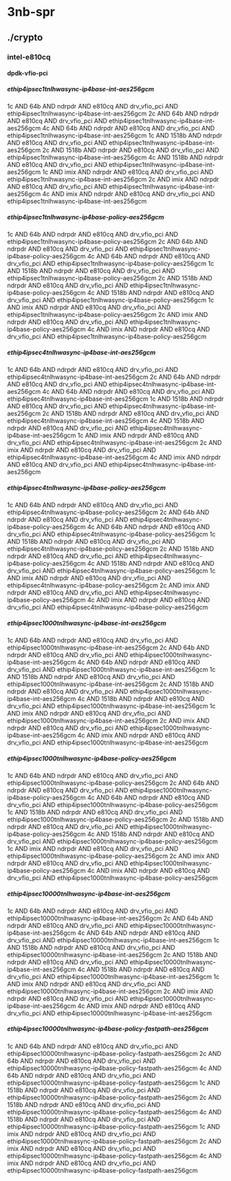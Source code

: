 # 3nb-spr
## ./crypto
### intel-e810cq
#### dpdk-vfio-pci
##### ethip4ipsec1tnlhwasync-ip4base-int-aes256gcm
1c AND 64b AND ndrpdr AND e810cq AND drv_vfio_pci AND ethip4ipsec1tnlhwasync-ip4base-int-aes256gcm
2c AND 64b AND ndrpdr AND e810cq AND drv_vfio_pci AND ethip4ipsec1tnlhwasync-ip4base-int-aes256gcm
4c AND 64b AND ndrpdr AND e810cq AND drv_vfio_pci AND ethip4ipsec1tnlhwasync-ip4base-int-aes256gcm
1c AND 1518b AND ndrpdr AND e810cq AND drv_vfio_pci AND ethip4ipsec1tnlhwasync-ip4base-int-aes256gcm
2c AND 1518b AND ndrpdr AND e810cq AND drv_vfio_pci AND ethip4ipsec1tnlhwasync-ip4base-int-aes256gcm
4c AND 1518b AND ndrpdr AND e810cq AND drv_vfio_pci AND ethip4ipsec1tnlhwasync-ip4base-int-aes256gcm
1c AND imix AND ndrpdr AND e810cq AND drv_vfio_pci AND ethip4ipsec1tnlhwasync-ip4base-int-aes256gcm
2c AND imix AND ndrpdr AND e810cq AND drv_vfio_pci AND ethip4ipsec1tnlhwasync-ip4base-int-aes256gcm
4c AND imix AND ndrpdr AND e810cq AND drv_vfio_pci AND ethip4ipsec1tnlhwasync-ip4base-int-aes256gcm
##### ethip4ipsec1tnlhwasync-ip4base-policy-aes256gcm
1c AND 64b AND ndrpdr AND e810cq AND drv_vfio_pci AND ethip4ipsec1tnlhwasync-ip4base-policy-aes256gcm
2c AND 64b AND ndrpdr AND e810cq AND drv_vfio_pci AND ethip4ipsec1tnlhwasync-ip4base-policy-aes256gcm
4c AND 64b AND ndrpdr AND e810cq AND drv_vfio_pci AND ethip4ipsec1tnlhwasync-ip4base-policy-aes256gcm
1c AND 1518b AND ndrpdr AND e810cq AND drv_vfio_pci AND ethip4ipsec1tnlhwasync-ip4base-policy-aes256gcm
2c AND 1518b AND ndrpdr AND e810cq AND drv_vfio_pci AND ethip4ipsec1tnlhwasync-ip4base-policy-aes256gcm
4c AND 1518b AND ndrpdr AND e810cq AND drv_vfio_pci AND ethip4ipsec1tnlhwasync-ip4base-policy-aes256gcm
1c AND imix AND ndrpdr AND e810cq AND drv_vfio_pci AND ethip4ipsec1tnlhwasync-ip4base-policy-aes256gcm
2c AND imix AND ndrpdr AND e810cq AND drv_vfio_pci AND ethip4ipsec1tnlhwasync-ip4base-policy-aes256gcm
4c AND imix AND ndrpdr AND e810cq AND drv_vfio_pci AND ethip4ipsec1tnlhwasync-ip4base-policy-aes256gcm
##### ethip4ipsec4tnlhwasync-ip4base-int-aes256gcm
1c AND 64b AND ndrpdr AND e810cq AND drv_vfio_pci AND ethip4ipsec4tnlhwasync-ip4base-int-aes256gcm
2c AND 64b AND ndrpdr AND e810cq AND drv_vfio_pci AND ethip4ipsec4tnlhwasync-ip4base-int-aes256gcm
4c AND 64b AND ndrpdr AND e810cq AND drv_vfio_pci AND ethip4ipsec4tnlhwasync-ip4base-int-aes256gcm
1c AND 1518b AND ndrpdr AND e810cq AND drv_vfio_pci AND ethip4ipsec4tnlhwasync-ip4base-int-aes256gcm
2c AND 1518b AND ndrpdr AND e810cq AND drv_vfio_pci AND ethip4ipsec4tnlhwasync-ip4base-int-aes256gcm
4c AND 1518b AND ndrpdr AND e810cq AND drv_vfio_pci AND ethip4ipsec4tnlhwasync-ip4base-int-aes256gcm
1c AND imix AND ndrpdr AND e810cq AND drv_vfio_pci AND ethip4ipsec4tnlhwasync-ip4base-int-aes256gcm
2c AND imix AND ndrpdr AND e810cq AND drv_vfio_pci AND ethip4ipsec4tnlhwasync-ip4base-int-aes256gcm
4c AND imix AND ndrpdr AND e810cq AND drv_vfio_pci AND ethip4ipsec4tnlhwasync-ip4base-int-aes256gcm
##### ethip4ipsec4tnlhwasync-ip4base-policy-aes256gcm
1c AND 64b AND ndrpdr AND e810cq AND drv_vfio_pci AND ethip4ipsec4tnlhwasync-ip4base-policy-aes256gcm
2c AND 64b AND ndrpdr AND e810cq AND drv_vfio_pci AND ethip4ipsec4tnlhwasync-ip4base-policy-aes256gcm
4c AND 64b AND ndrpdr AND e810cq AND drv_vfio_pci AND ethip4ipsec4tnlhwasync-ip4base-policy-aes256gcm
1c AND 1518b AND ndrpdr AND e810cq AND drv_vfio_pci AND ethip4ipsec4tnlhwasync-ip4base-policy-aes256gcm
2c AND 1518b AND ndrpdr AND e810cq AND drv_vfio_pci AND ethip4ipsec4tnlhwasync-ip4base-policy-aes256gcm
4c AND 1518b AND ndrpdr AND e810cq AND drv_vfio_pci AND ethip4ipsec4tnlhwasync-ip4base-policy-aes256gcm
1c AND imix AND ndrpdr AND e810cq AND drv_vfio_pci AND ethip4ipsec4tnlhwasync-ip4base-policy-aes256gcm
2c AND imix AND ndrpdr AND e810cq AND drv_vfio_pci AND ethip4ipsec4tnlhwasync-ip4base-policy-aes256gcm
4c AND imix AND ndrpdr AND e810cq AND drv_vfio_pci AND ethip4ipsec4tnlhwasync-ip4base-policy-aes256gcm
##### ethip4ipsec1000tnlhwasync-ip4base-int-aes256gcm
1c AND 64b AND ndrpdr AND e810cq AND drv_vfio_pci AND ethip4ipsec1000tnlhwasync-ip4base-int-aes256gcm
2c AND 64b AND ndrpdr AND e810cq AND drv_vfio_pci AND ethip4ipsec1000tnlhwasync-ip4base-int-aes256gcm
4c AND 64b AND ndrpdr AND e810cq AND drv_vfio_pci AND ethip4ipsec1000tnlhwasync-ip4base-int-aes256gcm
1c AND 1518b AND ndrpdr AND e810cq AND drv_vfio_pci AND ethip4ipsec1000tnlhwasync-ip4base-int-aes256gcm
2c AND 1518b AND ndrpdr AND e810cq AND drv_vfio_pci AND ethip4ipsec1000tnlhwasync-ip4base-int-aes256gcm
4c AND 1518b AND ndrpdr AND e810cq AND drv_vfio_pci AND ethip4ipsec1000tnlhwasync-ip4base-int-aes256gcm
1c AND imix AND ndrpdr AND e810cq AND drv_vfio_pci AND ethip4ipsec1000tnlhwasync-ip4base-int-aes256gcm
2c AND imix AND ndrpdr AND e810cq AND drv_vfio_pci AND ethip4ipsec1000tnlhwasync-ip4base-int-aes256gcm
4c AND imix AND ndrpdr AND e810cq AND drv_vfio_pci AND ethip4ipsec1000tnlhwasync-ip4base-int-aes256gcm
##### ethip4ipsec1000tnlhwasync-ip4base-policy-aes256gcm
1c AND 64b AND ndrpdr AND e810cq AND drv_vfio_pci AND ethip4ipsec1000tnlhwasync-ip4base-policy-aes256gcm
2c AND 64b AND ndrpdr AND e810cq AND drv_vfio_pci AND ethip4ipsec1000tnlhwasync-ip4base-policy-aes256gcm
4c AND 64b AND ndrpdr AND e810cq AND drv_vfio_pci AND ethip4ipsec1000tnlhwasync-ip4base-policy-aes256gcm
1c AND 1518b AND ndrpdr AND e810cq AND drv_vfio_pci AND ethip4ipsec1000tnlhwasync-ip4base-policy-aes256gcm
2c AND 1518b AND ndrpdr AND e810cq AND drv_vfio_pci AND ethip4ipsec1000tnlhwasync-ip4base-policy-aes256gcm
4c AND 1518b AND ndrpdr AND e810cq AND drv_vfio_pci AND ethip4ipsec1000tnlhwasync-ip4base-policy-aes256gcm
1c AND imix AND ndrpdr AND e810cq AND drv_vfio_pci AND ethip4ipsec1000tnlhwasync-ip4base-policy-aes256gcm
2c AND imix AND ndrpdr AND e810cq AND drv_vfio_pci AND ethip4ipsec1000tnlhwasync-ip4base-policy-aes256gcm
4c AND imix AND ndrpdr AND e810cq AND drv_vfio_pci AND ethip4ipsec1000tnlhwasync-ip4base-policy-aes256gcm
##### ethip4ipsec10000tnlhwasync-ip4base-int-aes256gcm
1c AND 64b AND ndrpdr AND e810cq AND drv_vfio_pci AND ethip4ipsec10000tnlhwasync-ip4base-int-aes256gcm
2c AND 64b AND ndrpdr AND e810cq AND drv_vfio_pci AND ethip4ipsec10000tnlhwasync-ip4base-int-aes256gcm
4c AND 64b AND ndrpdr AND e810cq AND drv_vfio_pci AND ethip4ipsec10000tnlhwasync-ip4base-int-aes256gcm
1c AND 1518b AND ndrpdr AND e810cq AND drv_vfio_pci AND ethip4ipsec10000tnlhwasync-ip4base-int-aes256gcm
2c AND 1518b AND ndrpdr AND e810cq AND drv_vfio_pci AND ethip4ipsec10000tnlhwasync-ip4base-int-aes256gcm
4c AND 1518b AND ndrpdr AND e810cq AND drv_vfio_pci AND ethip4ipsec10000tnlhwasync-ip4base-int-aes256gcm
1c AND imix AND ndrpdr AND e810cq AND drv_vfio_pci AND ethip4ipsec10000tnlhwasync-ip4base-int-aes256gcm
2c AND imix AND ndrpdr AND e810cq AND drv_vfio_pci AND ethip4ipsec10000tnlhwasync-ip4base-int-aes256gcm
4c AND imix AND ndrpdr AND e810cq AND drv_vfio_pci AND ethip4ipsec10000tnlhwasync-ip4base-int-aes256gcm
##### ethip4ipsec10000tnlhwasync-ip4base-policy-fastpath-aes256gcm
1c AND 64b AND ndrpdr AND e810cq AND drv_vfio_pci AND ethip4ipsec10000tnlhwasync-ip4base-policy-fastpath-aes256gcm
2c AND 64b AND ndrpdr AND e810cq AND drv_vfio_pci AND ethip4ipsec10000tnlhwasync-ip4base-policy-fastpath-aes256gcm
4c AND 64b AND ndrpdr AND e810cq AND drv_vfio_pci AND ethip4ipsec10000tnlhwasync-ip4base-policy-fastpath-aes256gcm
1c AND 1518b AND ndrpdr AND e810cq AND drv_vfio_pci AND ethip4ipsec10000tnlhwasync-ip4base-policy-fastpath-aes256gcm
2c AND 1518b AND ndrpdr AND e810cq AND drv_vfio_pci AND ethip4ipsec10000tnlhwasync-ip4base-policy-fastpath-aes256gcm
4c AND 1518b AND ndrpdr AND e810cq AND drv_vfio_pci AND ethip4ipsec10000tnlhwasync-ip4base-policy-fastpath-aes256gcm
1c AND imix AND ndrpdr AND e810cq AND drv_vfio_pci AND ethip4ipsec10000tnlhwasync-ip4base-policy-fastpath-aes256gcm
2c AND imix AND ndrpdr AND e810cq AND drv_vfio_pci AND ethip4ipsec10000tnlhwasync-ip4base-policy-fastpath-aes256gcm
4c AND imix AND ndrpdr AND e810cq AND drv_vfio_pci AND ethip4ipsec10000tnlhwasync-ip4base-policy-fastpath-aes256gcm
